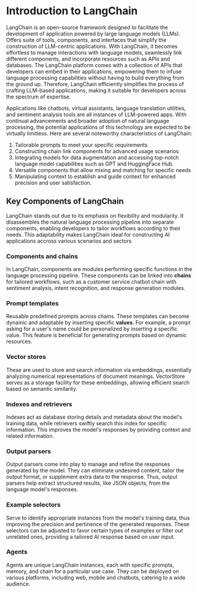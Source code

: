 # Introduction to LangChain
LangChain is an open-source framework designed to facilitate the development of application powered by large language models (LLMs).
Offers suite of tools, components, and interfaces that simplify the construction of LLM-centric applications.
With LangChain, it becomes effortless to manage interactions with language models, seamlessly link different components, and incorporate resources such as 
APIs and databases.
The LangChain platform comes with a collection of APIs that developers can embed in their applications, 
empowering them to infuse language processing capabilities without having to build everything from the ground up.
Therefore, LangChain efficiently simplifies the process of crafting LLM-based applications, making it suitable for developers
across the spectrum of expertise.

Applications like chatbots, virtual assistants, language translation utilities, and sentiment analysis tools are all instances of
LLM-powered apps.
With continual advancements and broader adoption of natural language processing, the potential applications of this technology
are expected to be virtually limitless. Here are several noteworthy characteristics of LangChain:

1. Tailorable prompts to meet your specific requirements
2. Constructing chain link components for advanced usage scenarios
3. Integrating models for data augmentation and accessing top-notch language model capabilities such as GPT and HuggingFace Hub.
4. Versatile components that allow mixing and matching for specific needs
5. Manipulating context to establish and guide context for enhanced precision and user satisfaction.

## Key Components of LangChain
LangChain stands out due to its emphasis on flexibility and modularity.
It disassembles the natural language processing pipeline into separate components, enabling developers to
tailor workflows according to their needs.
This adaptability makes LangChain ideal for constructing AI applications accross various scenarios and sectors

### Components and chains
In LangChain, components are modules performing specific functions in the language processing pipeline.
These components can be linked into **chains** for tailored workflows, such as a customer service chatbot chain
with sentiment analysis, intent recognition, and response generation modules.

### Prompt templates
Reusable predefined prompts across chains. These templates can become dynamic and adaptable by inserting specific **values**.
For example, a prompt asking for a user's name could be personalized by inserting a specific value. This feature is 
beneficial for generating prompts based on dynamic resources.

### Vector stores
These are used to store and search information via embeddings, essentially analyzing numerical representations of document meanings.
VectorStore serves as a storage facility for these embeddings, allowing efficient search based on semantic similarity.

### Indexes and retrievers
Indexes act as database storing details and metadata about the model's training data, while retrievers swiftly search this index for specific
information. This improves the model's responses by providing context and related information.

### Output parsers
Output parsers come into play to manage and refine the responses generated by the model. They can eliminate undesired content, tailor the
output format, or supplement extra data to the response. Thus, output parsers help extract structured results, like JSON objects,
from the language model's responses.

### Example selectors
Serve to identify appropriate instances from the model's training data, thus improving the precision and pertinence of the generated responses.
These selectors can be adjusted to favor certain types of examples or filter out unrelated ones, providing a tailored AI response based on user
input.

### Agents
Agents are unique LangChain instances, each with specific prompts, memory, and chain for a particular use case.
They can be deployed on various platforms, including web, mobile and chatbots, catering to a wide audience.